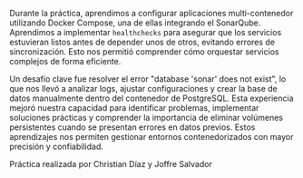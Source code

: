 Durante la práctica, aprendimos a configurar aplicaciones multi-contenedor utilizando Docker Compose, una de ellas integrando el SonarQube. Aprendimos a implementar `healthchecks` para asegurar que los servicios estuvieran listos antes de depender unos de otros, evitando errores de sincronización. Esto nos permitió comprender cómo orquestar servicios complejos de forma eficiente.

Un desafío clave fue resolver el error "database 'sonar' does not exist", lo que nos llevó a analizar logs, ajustar configuraciones y crear la base de datos manualmente dentro del contenedor de PostgreSQL. Esta experiencia mejoró nuestra capacidad para identificar problemas, implementar soluciones prácticas y comprender la importancia de eliminar volúmenes persistentes cuando se presentan errores en datos previos. Estos aprendizajes nos permiten gestionar entornos contenedorizados con mayor precisión y confiabilidad.

Práctica realizada por Christian Díaz y Joffre Salvador
